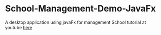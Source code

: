 # School-Management-Demo-JavaFx

A desktop application using javaFx for management School 
tutorial at youtube <a href="https://www.youtube.com/watch?v=7dVxZeyEsGA&list=PL8MFLXaUQWFWuO3w6_jpEd_N_giiJHWl1"> here </a> 

